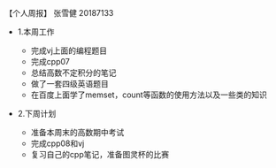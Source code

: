 【个人周报】  张雪健 20187133

* 1.本周工作
  - 完成vj上面的编程题目
  - 完成cpp07
  - 总结高数不定积分的笔记
  - 做了一套四级英语题目
  - 在百度上面学了memset，count等函数的使用方法以及一些类的知识
  
* 2.下周计划
  - 准备本周末的高数期中考试
  - 完成cpp08和vj
  - 复习自己的cpp笔记，准备图灵杯的比赛
